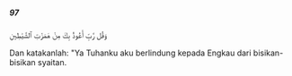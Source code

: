 ##### 97

<span class="ayah">وَقُل رَّبِّ أَعُوذُ بِكَ مِنْ هَمَزَٰتِ ٱلشَّيَٰطِينِ</span>

<span class="ayah_translation">Dan katakanlah: "Ya Tuhanku aku berlindung kepada Engkau dari bisikan-bisikan syaitan.</span>
